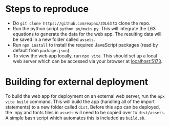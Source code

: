 # Steps to reproduce

* Do `git clone https://github.com/eapax/3DL63` to clone the repo.
* Run the python script `python py/main.py`. This will integrate the L63
  equations to generate the data for the web app. The resulting data will
  be saved in a new folder called `assets`.
* Run `npm install` to install the required JavaScript packages (read by
  default from `package.json`).
* To view the web app locally, run `npx vite`. This should set up a local
  web server which can be accessed via your browser at
  [localhost:5173](http://localhost:5173/).

# Building for external deployment

To build the web app for deployment on an external web server,
run the `npx vite build` command. This will build the app
(handling all of the import statements) to a new folder called
`dist`. Before this app can be deployed, the .npy and fonts
files in `assets` will need to be copied over to `dist/assets`.
A simple bash script which automates this is included as `build.sh`.
